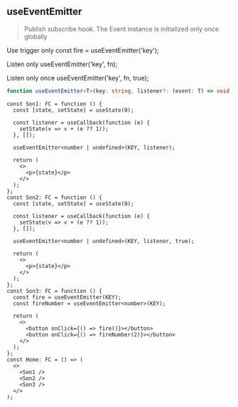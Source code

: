 ## useEventEmitter

> Publish subscribe hook. The Event instance is initialized only once globally

Use trigger only const fire = useEventEmitter('key');

Listen only useEventEmitter('key', fn);

Listen only once useEventEmitter('key', fn, true);

``` ts
function useEventEmitter<T>(key: string, listener?: (event: T) => void, once?: boolean): (args?: T) => void;
```

``` tsx
const Son1: FC = function () {
  const [state, setState] = useState(0);

  const listener = useCallback(function (e) {
    setState(v => v + (e ?? 1));
  }, []);

  useEventEmitter<number | undefined>(KEY, listener);

  return (
    <>
      <p>{state}</p>
    </>
  );
};
const Son2: FC = function () {
  const [state, setState] = useState(0);

  const listener = useCallback(function (e) {
    setState(v => v + (e ?? 1));
  }, []);

  useEventEmitter<number | undefined>(KEY, listener, true);

  return (
    <>
      <p>{state}</p>
    </>
  );
};
const Son3: FC = function () {
  const fire = useEventEmitter(KEY);
  const fireNumber = useEventEmitter<number>(KEY);

  return (
    <>
      <button onClick={() => fire()}></button>
      <button onClick={() => fireNumber(2)}></button>
    </>
  );
};
const Home: FC = () => (
  <>
    <Son1 />
    <Son2 />
    <Son3 />
  </>
);
```